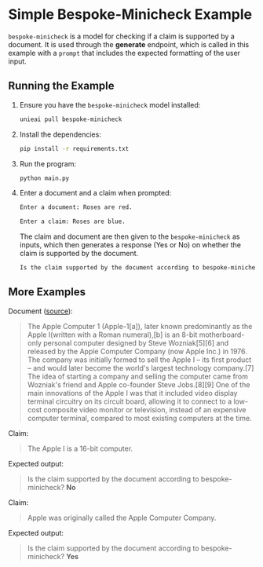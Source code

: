 # Simple Bespoke-Minicheck Example

`bespoke-minicheck` is a model for checking if a claim is supported by a document. It is used through the **generate** endpoint, which is called in this example with a `prompt` that includes the expected formatting of the user input.

## Running the Example

1. Ensure you have the `bespoke-minicheck` model installed:

   ```bash
   unieai pull bespoke-minicheck
   ```

2. Install the dependencies:

   ```bash
   pip install -r requirements.txt
   ```

3. Run the program:

   ```bash
   python main.py
   ```

4. Enter a document and a claim when prompted:

   ```bash
   Enter a document: Roses are red.

   Enter a claim: Roses are blue.
   ```

   The claim and document are then given to the `bespoke-minicheck` as inputs, which then generates a response (Yes or No) on whether the claim is supported by the document.

   ```bash
   Is the claim supported by the document according to bespoke-minicheck? No
   ```

## More Examples

Document ([source](https://en.wikipedia.org/wiki/Apple_I)):
> The Apple Computer 1 (Apple-1[a]), later known predominantly as the Apple I(written with a Roman numeral),[b] is an 8-bit motherboard-only personal computer designed by Steve Wozniak[5][6] and released by the Apple Computer Company (now Apple Inc.) in 1976. The company was initially formed to sell the Apple I – its first product – and would later become the world's largest technology company.[7] The idea of starting a company and selling the computer came from Wozniak's friend and Apple co-founder Steve Jobs.[8][9] One of the main innovations of the Apple I was that it included video display terminal circuitry on its circuit board, allowing it to connect to a low-cost composite video monitor or television, instead of an expensive computer terminal, compared to most existing computers at the time.

Claim:
>The Apple I is a 16-bit computer.

Expected output:
>Is the claim supported by the document according to bespoke-minicheck? **No**

Claim:
>Apple was originally called the Apple Computer Company.

Expected output:
>Is the claim supported by the document according to bespoke-minicheck? **Yes**
